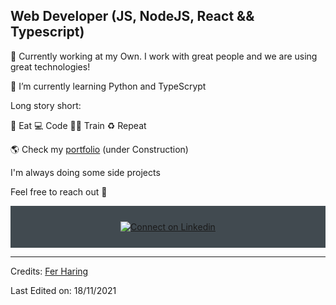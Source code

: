 <!-- ![alt README header](https://) -->

## Web Developer (JS, NodeJS, React && Typescript)

🔭 Currently working at my Own. I work with great people and we are using great technologies! 

🌱 I’m currently learning Python and TypeScrypt

Long story short:

🥑 Eat 💻 Code 💪🏽 Train ♻️ Repeat


<div align="left">
     🌎 Check my <a href="https://www.fer-dev.com/" target="_blank" rel="noreferrer">portfolio</a> (under Construction)
</div>
 

I'm always doing some side projects

Feel free to reach out 💬
<!--
**Iwi4a/iwi4a** is a ✨ _special_ ✨ repository because its `README.md` (this file) appears on your GitHub profile.

Here are some ideas to get you started:

- 🔭 I’m currently working on ...
- 🌱 I’m currently learning ...
- 👯 I’m looking to collaborate on ...
- 🤔 I’m looking for help with ...
- 💬 Ask me about ...
- 📫 How to reach me: ...
- 😄 Pronouns: ...
- ⚡ Fun fact: ...
-->

<div align="center" style="background:#414a50; padding: 25px 0;">
     <a href="https://www.linkedin.com/in/fernando-haring-dev//">
        <img src="https://raw.githubusercontent.com/Iwi4a/iwi4a/master/assets/linkedin.svg" alt="Connect on Linkedin">
    </a>
</div>

-----
Credits: [Fer Haring](https://github.com/KannonH2)

Last Edited on: 18/11/2021
